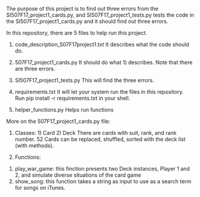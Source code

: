 The purpose of this project is to find out three errors from the SI507F17_project1_cards.py, and SI507F17_project1_tests.py tests the code in the SI507F17_project1_cards.py and it should find out three errors.

In this repository, there are 5 files to help run this project.

1) code_description_507F17project1.txt
It describes what the code should do.

2) 507F17_project1_cards.py
It should do what 1) describes. Note that there are three errors.

3) SI507F17_project1_tests.py
This will find the three errors.

4) requirements.txt
It will let your system run the files in this repository. 
Run pip install -r requirements.txt in your shell.

5) helper_functions.py
Helps run functions 

More on the 507F17_project1_cards.py file:
1. Classes: 1) Card 2) Deck
There are cards with suit, rank, and rank number. 52 Cards can be replaced, shuffled, sorted with the deck list (with methods).  

2. Functions: 
1) play_war_game: this finction presents two Deck instances, Player 1 and 2, and simulate diverse situations of the card game
2) show_song: this function takes a string as input to use as a search term for songs on iTunes. 





